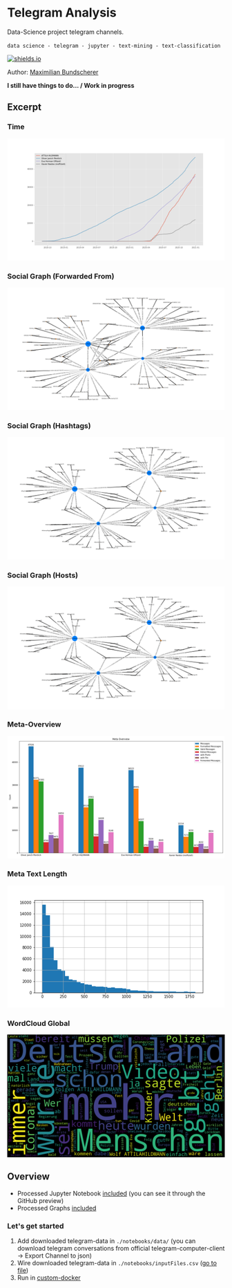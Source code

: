 # Telegram Analysis

Data-Science project telegram channels.

``data science - telegram - jupyter - text-mining - text-classification``

[![shields.io](http://img.shields.io/badge/license-Apache2-blue.svg)](http://www.apache.org/licenses/LICENSE-2.0.txt)

Author: [Maximilian Bundscherer](https://bundscherer-online.de)

**I still have things to do... / Work in progress**

## Excerpt

### Time

![](./notebooks/output/time-plot.png)

### Social Graph (Forwarded From)

![](./notebooks/output/social-graph-forwarded-from.png)

### Social Graph (Hashtags)

![](./notebooks/output/social-graph-hashtag.png)

### Social Graph (Hosts)

![](./notebooks/output/social-graph-hashtag.png)

### Meta-Overview

![](./notebooks/output/meta-overview.png)

### Meta Text Length

![](./notebooks/output/meta-text-length-hist.png)

### WordCloud Global

![](./notebooks/output/wordcloud-global.png)

## Overview

- Processed Jupyter Notebook [included](./notebooks/Telegram.ipynb) (you can see it through the GitHub preview)
- Processed Graphs [included](./notebooks/output/)

### Let's get started

1. Add downloaded telegram-data in ``./notebooks/data/`` (you can download telegram conversations from official telegram-computer-client -> Export Channel to json)
2. Wire downloaded telegram-data in ``./notebooks/inputFiles.csv`` ([go to file](./notebooks/inputFiles.csv))
3. Run in [custom-docker](./docker/)